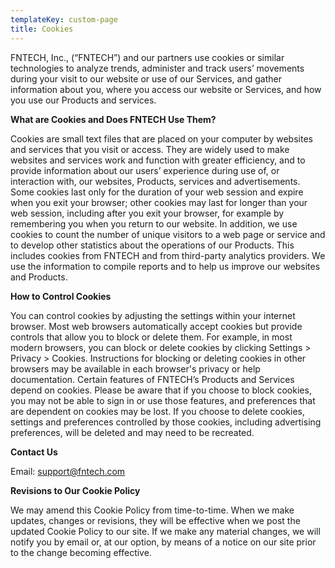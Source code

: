 ```yaml
---
templateKey: custom-page
title: Cookies
---
```

FNTECH, Inc., (“FNTECH”) and our partners use cookies or similar technologies to analyze trends, administer and track users’ movements during your visit to our website or use of our Services, and gather information about you, where you access our website or Services, and how you use our Products and services.

**What are Cookies and Does FNTECH Use Them?**

Cookies are small text files that are placed on your computer by websites and services that you visit or access. They are widely used to make websites and services work and function with greater efficiency, and to provide information about our users’ experience during use of, or interaction with, our websites, Products, services and advertisements. Some cookies last only for the duration of your web session and expire when you exit your browser; other cookies may last for longer than your web session, including after you exit your browser, for example by remembering you when you return to our website. In addition, we use cookies to count the number of unique visitors to a web page or service and to develop other statistics about the operations of our Products. This includes cookies from FNTECH and from third-party analytics providers. We use the information to compile reports and to help us improve our websites and Products.

**How to Control Cookies**

You can control cookies by adjusting the settings within your internet browser. Most web browsers automatically accept cookies but provide controls that allow you to block or delete them. For example, in most modern browsers, you can block or delete cookies by clicking Settings > Privacy > Cookies. Instructions for blocking or deleting cookies in other browsers may be available in each browser's privacy or help documentation. Certain features of FNTECH’s Products and Services depend on cookies. Please be aware that if you choose to block cookies, you may not be able to sign in or use those features, and preferences that are dependent on cookies may be lost. If you choose to delete cookies, settings and preferences controlled by those cookies, including advertising preferences, will be deleted and may need to be recreated.

**Contact Us**

Email: [support@fntech.com](mailto:support@fntech.com)

**Revisions to Our Cookie Policy**

We may amend this Cookie Policy from time-to-time. When we make updates, changes or revisions, they will be effective when we post the updated Cookie Policy to our site. If we make any material changes, we will notify you by email or, at our option, by means of a notice on our site prior to the change becoming effective.